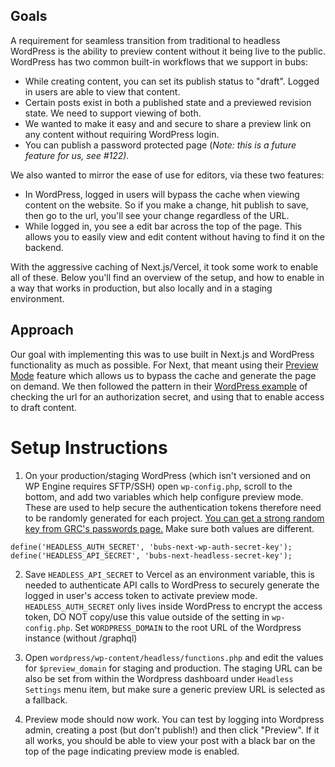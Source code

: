 ## Goals

A requirement for seamless transition from traditional to headless WordPress is the ability to preview content without it being live to the public. WordPress has two common built-in workflows that we support in bubs:

- While creating content, you can set its publish status to "draft". Logged in users are able to view that content.
- Certain posts exist in both a published state and a previewed revision state. We need to support viewing of both.
- We wanted to make it easy and and secure to share a preview link on any content without requiring WordPress login.
- You can publish a password protected page (_Note: this is a future feature for us, see #122)._

We also wanted to mirror the ease of use for editors, via these two features:

- In WordPress, logged in users will bypass the cache when viewing content on the website. So if you make a change, hit publish to save, then go to the url, you'll see your change regardless of the URL.
- While logged in, you see a edit bar across the top of the page. This allows you to easily view and edit content without having to find it on the backend.

With the aggressive caching of Next.js/Vercel, it took some work to enable all of these. Below you'll find an overview of the setup, and how to enable in a way that works in production, but also locally and in a staging environment.

## Approach

Our goal with implementing this was to use built in Next.js and WordPress functionality as much as possible. For Next, that meant using their [Preview Mode](https://nextjs.org/docs/advanced-features/preview-mode) feature which allows us to bypass the cache and generate the page on demand. We then followed the pattern in their [WordPress example](https://github.com/vercel/next.js/blob/canary/examples/cms-wordpress/lib/api.js) of checking the url for an authorization secret, and using that to enable access to draft content.

# Setup Instructions

1. On your production/staging WordPress (which isn't versioned and on WP Engine requires SFTP/SSH) open `wp-config.php`, scroll to the bottom, and add two variables which help configure preview mode. These are used to help secure the authentication tokens therefore need to be randomly generated for each project. [You can get a strong random key from GRC's passwords page.](https://www.grc.com/passwords.htm) Make sure both values are different.
```
define('HEADLESS_AUTH_SECRET', 'bubs-next-wp-auth-secret-key');
define('HEADLESS_API_SECRET', 'bubs-next-headless-secret-key');
```

2. Save `HEADLESS_API_SECRET` to Vercel as an environment variable, this is needed to authenticate API calls to WordPress to securely generate the logged in user's access token to activate preview mode. `HEADLESS_AUTH_SECRET` only lives inside WordPress to encrypt the access token, DO NOT copy/use this value outside of the setting in `wp-config.php`. Set `WORDPRESS_DOMAIN` to the root URL of the Wordpress instance (without /graphql)

3. Open `wordpress/wp-content/headless/functions.php` and edit the values for `$preview_domain` for staging and production. The staging URL can be also be set from within the Wordpress dashboard under `Headless Settings` menu item, but make sure a generic preview URL is selected as a fallback.

4. Preview mode should now work. You can test by logging into Wordpress admin, creating a post (but don't publish!) and then click "Preview". If it all works, you should be able to view your post with a black bar on the top of the page indicating preview mode is enabled.

